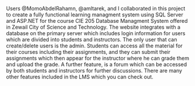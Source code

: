 Users @MomoAbdelRahamn, @amltarek, and I collaborated in this project to create a fully functional learning managment system using SQL Server and ASP.NET for the course CIE 205 Database Managment System offered in Zewail City of Science and Technology. The website integrates with a database on the primary server which includes login information for users which are divided into students and instructors. The only user that can create/delete users is the admin. Students can access all the material for their courses including their assignments, and they can submit their assignments which then appear for the instructor where he can grade them and upload the grade. A further feature, is a forum which can be accessed by both students and instructors for further discussions. There are many other features included in the LMS which you can check out.
